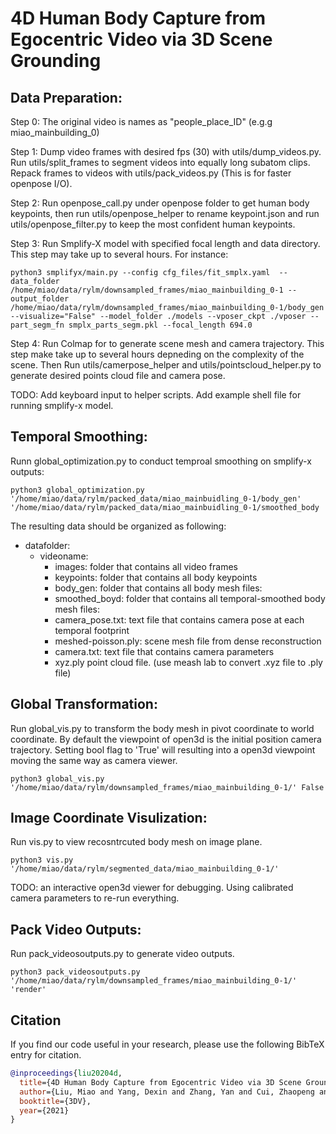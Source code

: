 # 4D Human Body Capture from Egocentric Video via 3D Scene Grounding

## Data Preparation:
Step 0: The original video is names as "people_place_ID" (e.g.g miao_mainbuilding_0) 

Step 1: Dump video frames with desired fps (30) with utils/dump_videos.py. Run utils/split_frames to segment videos into equally long subatom clips.  Repack frames to videos with utils/pack_videos.py (This is for faster openpose I/O).

Step 2: Run openpose_call.py under openpose folder to get human body keypoints, then run utils/openpose_helper to rename keypoint.json and run utils/openpose_filter.py to keep the most confident human keypoints.

Step 3: Run Smplify-X model with specified focal length and data directory. This step may take up to several hours. For instance:
```shell
python3 smplifyx/main.py --config cfg_files/fit_smplx.yaml  --data_folder /home/miao/data/rylm/downsampled_frames/miao_mainbuilding_0-1 --output_folder /home/miao/data/rylm/downsampled_frames/miao_mainbuilding_0-1/body_gen --visualize="False" --model_folder ./models --vposer_ckpt ./vposer --part_segm_fn smplx_parts_segm.pkl --focal_length 694.0
```

Step 4: Run Colmap for to generate scene mesh and camera trajectory. This step make take up to several hours depneding on the complexity of the scene. Then Run utils/camerpose_helper and utils/pointscloud_helper.py to generate desired points cloud file and camera pose.

TODO: Add keyboard input to helper scripts. Add example shell file for running smplify-x model.

## Temporal Smoothing:
Runn global_optimization.py to conduct temproal smoothing on smplify-x outputs:
```shell
python3 global_optimization.py '/home/miao/data/rylm/packed_data/miao_mainbuidling_0-1/body_gen' '/home/miao/data/rylm/packed_data/miao_mainbuidling_0-1/smoothed_body
```

The resulting data should be organized as following:
- datafolder:
  - videoname:
    - images: folder that contains all video frames
    - keypoints: folder that contains all body keypoints
    - body_gen: folder that contains all body mesh files:
    - smoothed_boyd: folder that contains all temporal-smoothed body mesh files:
    - camera_pose.txt: text file that contains camera pose at each temporal footprint
    - meshed-poisson.ply: scene mesh file from dense reconstruction
    - camera.txt: text file that contains camera parameters
    - xyz.ply point cloud file. (use meash lab to convert .xyz file to .ply file)

## Global Transformation:
Run global_vis.py to transform the body mesh in pivot coordinate to world coordinate. By default the viewpoint of open3d is the initial position camera trajectory. Setting bool flag to 'True' will resulting into a open3d viewpoint moving the same way as camera viewer.
```shell
python3 global_vis.py '/home/miao/data/rylm/downsampled_frames/miao_mainbuilding_0-1/' False
```

## Image Coordinate Visulization:
Run vis.py to view recosntrcuted body mesh on image plane.
```shell
python3 vis.py '/home/miao/data/rylm/segmented_data/miao_mainbuilding_0-1/'
```
TODO: an interactive open3d viewer for debugging. Using calibrated camera parameters to re-run everything.
## Pack Video Outputs:
Run pack_videosoutputs.py to generate video outputs.
```shell
python3 pack_videosoutputs.py '/home/miao/data/rylm/downsampled_frames/miao_mainbuilding_0-1/' 'render'
```

## Citation
If you find our code useful in your research, please use the following BibTeX entry for citation.
```BibTeX
@inproceedings{liu20204d,
  title={4D Human Body Capture from Egocentric Video via 3D Scene Grounding},
  author={Liu, Miao and Yang, Dexin and Zhang, Yan and Cui, Zhaopeng and Rehg, James M and Tang, Siyu},
  booktitle={3DV},
  year={2021}
}
```
